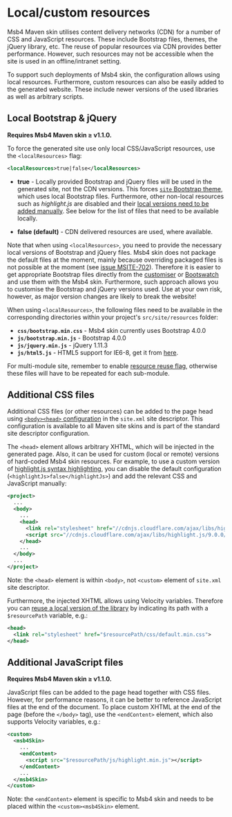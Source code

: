 # Local/custom resources

Msb4 Maven skin utilises content delivery networks (CDN) for a number of CSS and JavaScript
resources. These include Bootstrap files, themes, the jQuery library, etc. The reuse of
popular resources via CDN provides better performance. However, such resources may not be
accessible when the site is used in an offline/intranet setting.

To support such deployments of Msb4 skin, the configuration allows using local resources.
Furthermore, custom resources can also be easily added to the generated website.
These include newer versions of the used libraries as well as arbitrary scripts.

## Local Bootstrap & jQuery

**Requires Msb4 Maven skin &ge; v1.1.0.**

To force the generated site use only local CSS/JavaScript resources, use the `<localResources>`
flag:

```xml
<localResources>true|false</localResources>
```

-   **true** - Locally provided Bootstrap and jQuery files will be used in the generated site,
    not the CDN versions. This forces [`site` Bootstrap theme][bootstrap-theme], which
    uses local Bootstrap files. Furthermore, other non-local resources such as _highlight.js_
    are disabled and their [local versions need to be added manually][local-css].
    See below for the list of files that need to be available locally.

-   **false (default)** - CDN delivered resources are used, where available.

Note that when using `<localResources>`, you need to provide the necessary local versions of
Bootstrap and jQuery files. Msb4 skin does not package the default files at the moment, mainly
because overriding packaged files is not possible at the moment (see [issue MSITE-702][msite-702]).
Therefore it is easier to get appropriate Bootstrap files directly from the
[customiser][bootstrap-cust] or [Bootswatch][bootswatch2] and use them with the Msb4 skin.
Furthermore, such approach allows you to customise the Bootstrap and jQuery versions used.
Use at your own risk, however, as major version changes are likely to break the website!

When using `<localResources>`, the following files need to be available in the corresponding
directories within your project's `src/site/resources` folder:

-   **`css/bootstrap.min.css`** - Msb4 skin currently uses Bootstrap 4.0.0
-   **`js/bootstrap.min.js`** - Bootstrap 4.0.0
-   **`js/jquery.min.js`** - jQuery 1.11.3
-   **`js/html5.js`** - HTML5 support for IE6-8, get it from [here][html5shiv].

For multi-module site, remember to enable [resource reuse flag][resource-reuse], otherwise
these files will have to be repeated for each sub-module.


[bootstrap-theme]: themes/
[local-css]: #Additional_CSS_files
[msite-702]: https://jira.codehaus.org/browse/MSITE-702
[bootstrap-cust]: http://getbootstrap.com/customize/ 
[bootswatch2]: http://bootswatch.com/2/
[html5shiv]: http://html5shim.googlecode.com/svn/trunk/html5.js


## Additional CSS files

Additional CSS files (or other resources) can be added to the page head using [`<body><head>`
configuration][body-head-config] in the `site.xml` site descriptor.
This configuration is available to all Maven site skins and is part of the standard
site descriptor configuration.

The `<head>` element allows arbitrary XHTML, which will be injected in the generated page.
Also, it can be used for custom (local or remote) versions of hard-coded Msb4 skin resources.
For example, to use a custom version of [highlight.js syntax highlighting][highlight-js-config],
you can disable the default configuration (`<highlightJs>false</highlightJs>`) and
add the relevant CSS and JavaScript manually:

```xml
<project>
  ...
  <body>
    ...
    <head>
      <link rel="stylesheet" href="//cdnjs.cloudflare.com/ajax/libs/highlight.js/9.0.0/styles/default.min.css">
      <script src="//cdnjs.cloudflare.com/ajax/libs/highlight.js/9.0.0/highlight.min.js"></script>
    </head>
    ...
  </body>
  ...
</project>
```

Note: the `<head>` element is within `<body>`, not `<custom>` element of `site.xml` site
descriptor.

Furthermore, the injected XHTML allows using Velocity variables. Therefore you can [reuse
a local version of the library][resource-reuse] by indicating its path with a `$resourcePath`
variable, e.g.: 

```xml
<head>
  <link rel="stylesheet" href="$resourcePath/css/default.min.css">
</head>
```

[body-head-config]: http://maven.apache.org/plugins/maven-site-plugin/examples/sitedescriptor.html#Inject_xhtml_into_head
[highlight-js-config]: misc.html#Code_highlight
[resource-reuse]: multi-module.html#Reuse_resources


## Additional JavaScript files

**Requires Msb4 Maven skin &ge; v1.1.0.**

JavaScript files can be added to the page head together with CSS files. However, for performance
reasons, it can be better to reference JavaScript files at the end of the document.
To place custom XHTML at the end of the page (before the `</body>` tag), use the `<endContent>`
element, which also supports Velocity variables, e.g.:

```xml
<custom>
  <msb4Skin>
    ...
    <endContent>
      <script src="$resourcePath/js/highlight.min.js"></script>
    </endContent>
    ...
  </msb4Skin>
</custom>
```

Note: the `<endContent>` element is specific to Msb4 skin and needs to be placed within the
`<custom><msb4Skin>` element.
